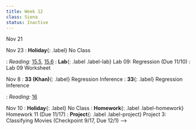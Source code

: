 ```yaml
---
title: Week 12
class: Siena
status: Inactive
---
```


Nov 21

Nov 23
: **Holiday**{: .label} No Class


<!--
Nov 6
: **32 (Sahai)**{: .label} Residuals
: **32**{: .label} Residuals
  <!-- : [Slides]() &#8226; [Demos]() &#8226; [Video]() -->
: *Reading:* [15.5](https://inferentialthinking.com/chapters/15/5/Visual_Diagnostics.html), [15.6](https://inferentialthinking.com/chapters/15/6/Numerical_Diagnostics.html)
: **Lab**{: .label .label-lab} Lab 09: Regression (Due 11/10)
  : Lab 09 Worksheet

Nov 8
: **33 (Khan)**{: .label} Regression Inference
: **33**{: .label} Regression Inference
  <!-- : [Slides]() &#8226; [Demos]() &#8226; [Video]() -->
: *Reading:* [16](https://inferentialthinking.com/chapters/16/Inference_for_Regression.html)

Nov 10
: **Holiday**{: .label} No Class
: **Homework**{: .label .label-homework} Homework 11 (Due 11/17)
: **Project**{: .label .label-project} Project 3: Classifying Movies (Checkpoint 9/17, Due 12/1)
-->